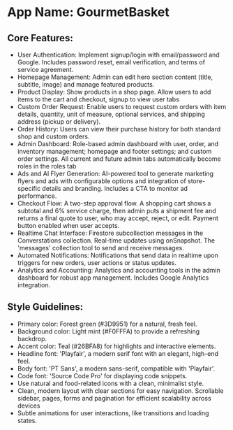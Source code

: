 # **App Name**: GourmetBasket

## Core Features:

- User Authentication: Implement signup/login with email/password and Google. Includes password reset, email verification, and terms of service agreement.
- Homepage Management: Admin can edit hero section content (title, subtitle, image) and manage featured products.
- Product Display: Show products in a shop page. Allow users to add items to the cart and checkout, signup to view user tabs
- Custom Order Request: Enable users to request custom orders with item details, quantity, unit of measure, optional services, and shipping address (pickup or delivery).
- Order History: Users can view their purchase history for both standard shop and custom orders.
- Admin Dashboard: Role-based admin dashboard with user, order, and inventory management; homepage and footer settings; and custom order settings. All current and future admin tabs automatically become roles in the roles tab
- Ads and AI Flyer Generation: AI-powered tool to generate marketing flyers and ads with configurable options and integration of store-specific details and branding. Includes a CTA to monitor ad performance.
- Checkout Flow: A two-step approval flow. A shopping cart shows a subtotal and 6% service charge, then admin puts a shipment fee and returns a final quote to user, who may accept, reject, or edit. Payment button enabled when user accepts.
- Realtime Chat Interface: Firestore subcollection messages in the Converstations collection. Real-time updates using onSnapshot. The 'messages' collection tool to send and receive messages.
- Automated Notifications: Notifications that send data in realtime upon triggers for new orders, user actions or status updates.
- Analytics and Accounting: Analytics and accounting tools in the admin dashboard for robust app management. Includes Google Analytics integration.

## Style Guidelines:

- Primary color: Forest green (#3D9951) for a natural, fresh feel.
- Background color: Light mint (#F0FFFA) to provide a refreshing backdrop.
- Accent color: Teal (#26BFA8) for highlights and interactive elements.
- Headline font: 'Playfair', a modern serif font with an elegant, high-end feel.
- Body font: 'PT Sans', a modern sans-serif, compatible with 'Playfair'.
- Code font: 'Source Code Pro' for displaying code snippets.
- Use natural and food-related icons with a clean, minimalist style.
- Clean, modern layout with clear sections for easy navigation.  Scrollable sidebar, pages, forms and pagination for efficient scalability across devices
- Subtle animations for user interactions, like transitions and loading states.